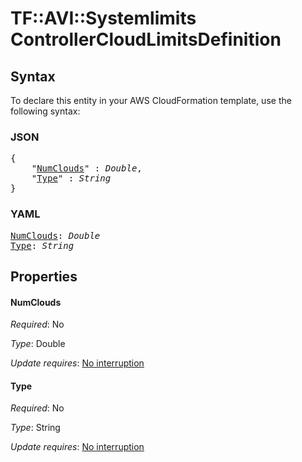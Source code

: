 # TF::AVI::Systemlimits ControllerCloudLimitsDefinition

## Syntax

To declare this entity in your AWS CloudFormation template, use the following syntax:

### JSON

<pre>
{
    "<a href="#numclouds" title="NumClouds">NumClouds</a>" : <i>Double</i>,
    "<a href="#type" title="Type">Type</a>" : <i>String</i>
}
</pre>

### YAML

<pre>
<a href="#numclouds" title="NumClouds">NumClouds</a>: <i>Double</i>
<a href="#type" title="Type">Type</a>: <i>String</i>
</pre>

## Properties

#### NumClouds

_Required_: No

_Type_: Double

_Update requires_: [No interruption](https://docs.aws.amazon.com/AWSCloudFormation/latest/UserGuide/using-cfn-updating-stacks-update-behaviors.html#update-no-interrupt)

#### Type

_Required_: No

_Type_: String

_Update requires_: [No interruption](https://docs.aws.amazon.com/AWSCloudFormation/latest/UserGuide/using-cfn-updating-stacks-update-behaviors.html#update-no-interrupt)

